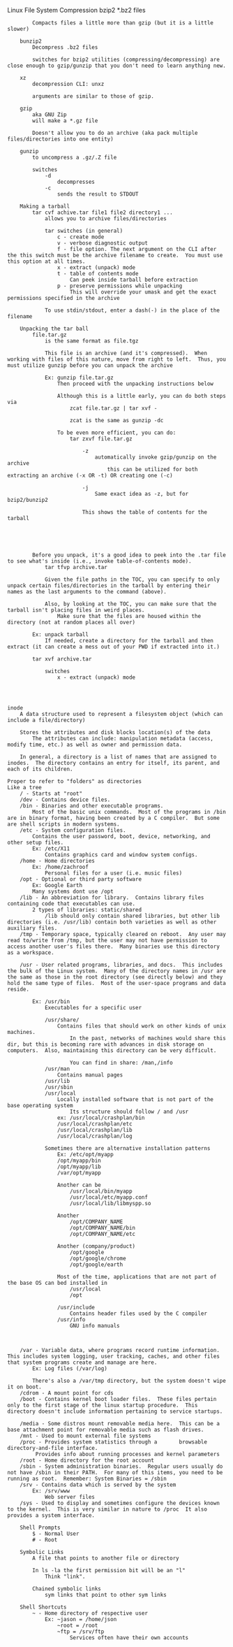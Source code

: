 Linux File System
    Compression
        bzip2
            *.bz2 files

            Compacts files a little more than gzip (but it is a little slower)

        bunzip2
            Decompress .bz2 files

            switches for bzip2 utilities (compressing/decompressing) are close enough to gzip/gunzip that you don't need to learn anything new.

        xz
            decompression CLI: unxz

            arguments are similar to those of gzip.

        gzip
            aka GNU Zip
            will make a *.gz file

            Doesn't allow you to do an archive (aka pack multiple files/directories into one entity)

        gunzip
            to uncompress a .gz/.Z file

            switches
                -d
                    decompresses
                -c
                    sends the result to STDOUT

        Making a tarball
            tar cvf achive.tar file1 file2 directory1 ...
                allows you to archive files/directories

                tar switches (in general)
                    c - create mode
                    v - verbose diagnostic output
                    f - file option. The next argument on the CLI after the this switch must be the archive filename to create.  You must use this option at all times.
                    x - extract (unpack) mode
                    t - table of contents mode
                        Can peek inside tarball before extraction
                    p - preserve permissions while unpacking
                        This will override your umask and get the exact permissions specified in the archive

                To use stdin/stdout, enter a dash(-) in the place of the filename

        Unpacking the tar ball
            file.tar.gz
                is the same format as file.tgz

                This file is an archive (and it's compressed).  When working with files of this nature, move from right to left.  Thus, you must utilize gunzip before you can unpack the archive

                Ex: gunzip file.tar.gz
                    Then proceed with the unpacking instructions below

                    Although this is a little early, you can do both steps via
                        zcat file.tar.gz | tar xvf -

                        zcat is the same as gunzip -dc

                    To be even more efficient, you can do:
                        tar zxvf file.tar.gz

                            -z
                                automatically invoke gzip/gunzip on the archive
                                    this can be utilized for both extracting an archive (-x OR -t) OR creating one (-c)

                            -j
                                Same exact idea as -z, but for bzip2/bunzip2

                            This shows the table of contents for the tarball





            Before you unpack, it's a good idea to peek into the .tar file to see what's inside (i.e., invoke table-of-contents mode).
                tar tfvp archive.tar

                Given the file paths in the TOC, you can specify to only unpack certain files/directories in the tarball by entering their names as the last arguments to the command (above).

                Also, by looking at the TOC, you can make sure that the tarball isn't placing files in weird places.  
                    Make sure that the files are housed within the directory (not at random places all over)

            Ex: unpack tarball
                If needed, create a directory for the tarball and then extract (it can create a mess out of your PWD if extracted into it.)

            tar xvf archive.tar

                switches
                    x - extract (unpack) mode




    inode
        A data structure used to represent a filesystem object (which can include a file/directory)

        Stores the attributes and disk blocks location(s) of the data
            The attributes can include: manipulation metadata (access, modify time, etc.) as well as owner and permission data.

        In general, a directory is a list of names that are assigned to inodes.  The directory contains an entry for itself, its parent, and each of its children.

    Proper to refer to "folders" as directories
    Like a tree
        / - Starts at "root"
        /dev - Contains device files.
        /bin - Binaries and other executable programs.
            Most of the basic unix commands.  Most of the programs in /bin are in binary format, having been created by a C compiler.  But some are shell scripts in modern systems.
        /etc - System configuration files.
            Contains the user password, boot, device, networking, and other setup files.
            Ex: /etc/X11
                Contains graphics card and window system configs.
        /home - Home directories 
            Ex: /home/zachroof
                Personal files for a user (i.e. music files)
        /opt - Optional or third party software
            Ex: Google Earth
            Many systems dont use /opt
        /lib - An abbreviation for library.  Contains library files containing code that executables can use.
            2 types of libraries: static/shared
                /lib should only contain shared libraries, but other lib directories (i.e. /usr/lib) contain both varieties as well as other auxiliary files. 
        /tmp - Temporary space, typically cleared on reboot.  Any user may read to/write from /tmp, but the user may not have permission to access another user's files there.  Many binaries use this directory as a workspace.

        /usr - User related programs, libraries, and docs.  This includes the bulk of the Linux system.  Many of the directory names in /usr are the same as those in the root directory (see directly below) and they hold the same type of files.  Most of the user-space programs and data reside.

            Ex: /usr/bin
                Executables for a specific user

                /usr/share/
                    Contains files that should work on other kinds of unix machines.
                        In the past, networks of machines would share this dir, but this is becoming rare with advances in disk storage on computers.  Also, maintaining this directory can be very difficult.

                        You can find in share: /man,/info 
                /usr/man
                    Contains manual pages
                /usr/lib
                /usr/sbin
                /usr/local
                    Locally installed software that is not part of the base operating system
                        Its structure should follow / and /usr
                    ex: /usr/local/crashplan/bin
                    /usr/local/crashplan/etc
                    /usr/local/crashplan/lib
                    /usr/local/crashplan/log

                Sometimes there are alternative installation patterns
                    Ex: /etc/opt/myapp
                    /opt/myapp/bin
                    /opt/myapp/lib
                    /var/opt/myapp

                    Another can be
                        /usr/local/bin/myapp
                        /usr/local/etc/myapp.conf
                        /usr/local/lib/libmyspp.so
                    
                    Another
                        /opt/COMPANY_NAME
                        /opt/COMPANY_NAME/bin
                        /opt/COMPANY_NAME/etc

                    Another (company/product)
                        /opt/google
                        /opt/google/chrome
                        /opt/google/earth

                    Most of the time, applications that are not part of the base OS can bed installed in
                        /usr/local
                        /opt
                    
                    /usr/include
                        Contains header files used by the C compiler
                    /usr/info
                        GNU info manuals



        /var - Variable data, where programs record runtime information.  This includes system logging, user tracking, caches, and other files that system programs create and manage are here.
            Ex: Log files (/var/log)

            There's also a /var/tmp directory, but the system doesn't wipe it on boot.
        /cdrom - A mount point for cds
        /boot - Contains kernel boot loader files.  These files pertain only to the first stage of the linux startup procedure.  This directory doesn't include information pertaining to service startups.

        /media - Some distros mount removable media here.  This can be a base attachment point for removable media such as flash drives. 
        /mnt - Used to mount external file systems
        /proc - Provides system statistics through a       browsable directory-and-file interface.
             Provides info about running processes and kernel parameters
        /root - Home directory for the root account 
        /sbin - System administration binaries.  Regular users usually do not have /sbin in their PATH.  For many of this items, you need to be running as root.  Remember: System Binaries = /sbin
        /srv - Contains data which is served by the system
            Ex: /srv/www
                Web server files
        /sys - Used to display and sometimes configure the devices known to the kernel.  This is very similar in nature to /proc  It also provides a system interface.

        Shell Prompts
            $ - Normal User
            # - Root

        Symbolic Links
            A file that points to another file or directory

            In ls -la the first permission bit will be an "l"
                Think "link".

            Chained symbolic links
                sym links that point to other sym links

        Shell Shortcuts
            ~ - Home directory of respective user
                Ex: ~jason = /home/json
                    ~root = /root
                    ~ftp = /srv/ftp
                        Services often have their own accounts
